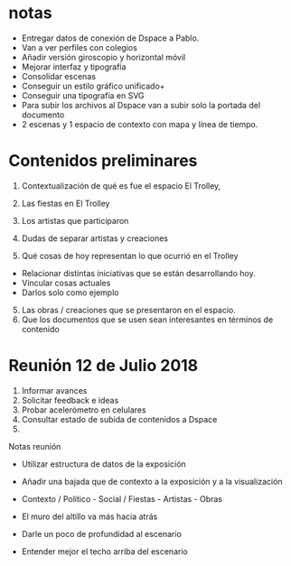 # notas

-   Entregar datos de conexión de Dspace a Pablo.
-   Van a ver perfiles con colegios
-   Añadir versión giroscopio y horizontal móvil
-   Mejorar interfaz y tipografía
-   Consolidar escenas
-   Conseguir un estilo gráfico unificado+
-   Conseguir una tipografía en SVG
-   Para subir los archivos al Dspace van a subir solo la portada del documento
-   2 escenas y 1 espacio de contexto con mapa y línea de tiempo.

# Contenidos preliminares

1.  Contextualización de qué es fue el espacio El Trolley,
2.  Las fiestas en El Trolley
3.  Los artistas que participaron
4.  Dudas de separar artistas y creaciones

5.  Qué cosas de hoy representan lo que ocurrió en el Trolley

-   Relacionar distintas iniciativas que se están desarrollando hoy.
-   Vincular cosas actuales
-   Darlos solo como ejemplo

5.  Las obras / creaciones que se presentaron en el espacio.
6.  Que los documentos que se usen sean interesantes en términos de contenido

# Reunión 12 de Julio 2018

1.  Informar avances
2.  Solicitar feedback e ideas
3.  Probar acelerómetro en celulares
4.  Consultar estado de subida de contenidos a Dspace
5.

Notas reunión

-   Utilizar estructura de datos de la exposición
-   Añadir una bajada que de contexto a la exposición y a la visualización

-   Contexto / Político - Social / Fiestas - Artistas - Obras
-   El muro del altillo va más hacia atrás
-   Darle un poco de profundidad al escenario
-   Entender mejor el techo arriba del escenario
